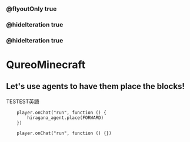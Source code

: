 ### @flyoutOnly true

### @hideIteration true

### @hideIteration true

# QureoMinecraft

## Let's use agents to have them place the blocks!

TESTEST英語

```ghost
    player.onChat("run", function () {
        hiragana_agent.place(FORWARD)
    })
```

```template
    player.onChat("run", function () {})
```
